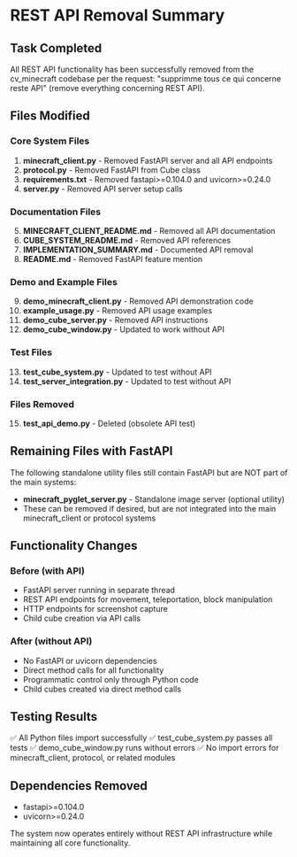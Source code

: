 # REST API Removal Summary

## Task Completed
All REST API functionality has been successfully removed from the cv_minecraft codebase per the request: "supprimme tous ce qui concerne reste API" (remove everything concerning REST API).

## Files Modified

### Core System Files
1. **minecraft_client.py** - Removed FastAPI server and all API endpoints
2. **protocol.py** - Removed FastAPI from Cube class
3. **requirements.txt** - Removed fastapi>=0.104.0 and uvicorn>=0.24.0
4. **server.py** - Removed API server setup calls

### Documentation Files
5. **MINECRAFT_CLIENT_README.md** - Removed all API documentation
6. **CUBE_SYSTEM_README.md** - Removed API references
7. **IMPLEMENTATION_SUMMARY.md** - Documented API removal
8. **README.md** - Removed FastAPI feature mention

### Demo and Example Files
9. **demo_minecraft_client.py** - Removed API demonstration code
10. **example_usage.py** - Removed API usage examples
11. **demo_cube_server.py** - Removed API instructions
12. **demo_cube_window.py** - Updated to work without API

### Test Files
13. **test_cube_system.py** - Updated to test without API
14. **test_server_integration.py** - Updated to test without API

### Files Removed
15. **test_api_demo.py** - Deleted (obsolete API test)

## Remaining Files with FastAPI
The following standalone utility files still contain FastAPI but are NOT part of the main systems:
- **minecraft_pyglet_server.py** - Standalone image server (optional utility)
- These can be removed if desired, but are not integrated into the main minecraft_client or protocol systems

## Functionality Changes

### Before (with API)
- FastAPI server running in separate thread
- REST API endpoints for movement, teleportation, block manipulation
- HTTP endpoints for screenshot capture
- Child cube creation via API calls

### After (without API)
- No FastAPI or uvicorn dependencies
- Direct method calls for all functionality
- Programmatic control only through Python code
- Child cubes created via direct method calls

## Testing Results
✅ All Python files import successfully
✅ test_cube_system.py passes all tests
✅ demo_cube_window.py runs without errors
✅ No import errors for minecraft_client, protocol, or related modules

## Dependencies Removed
- fastapi>=0.104.0
- uvicorn>=0.24.0

The system now operates entirely without REST API infrastructure while maintaining all core functionality.

